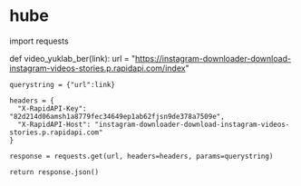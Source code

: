 # hube
import requests

def video_yuklab_ber(link):
    url = "https://instagram-downloader-download-instagram-videos-stories.p.rapidapi.com/index"
    
    querystring = {"url":link}
    
    headers = {
      "X-RapidAPI-Key": "82d214d06amsh1a8779fec34649ep1ab62fjsn9de378a7509e",
      "X-RapidAPI-Host": "instagram-downloader-download-instagram-videos-stories.p.rapidapi.com"
    }
    
    response = requests.get(url, headers=headers, params=querystring)
    
    return response.json()
